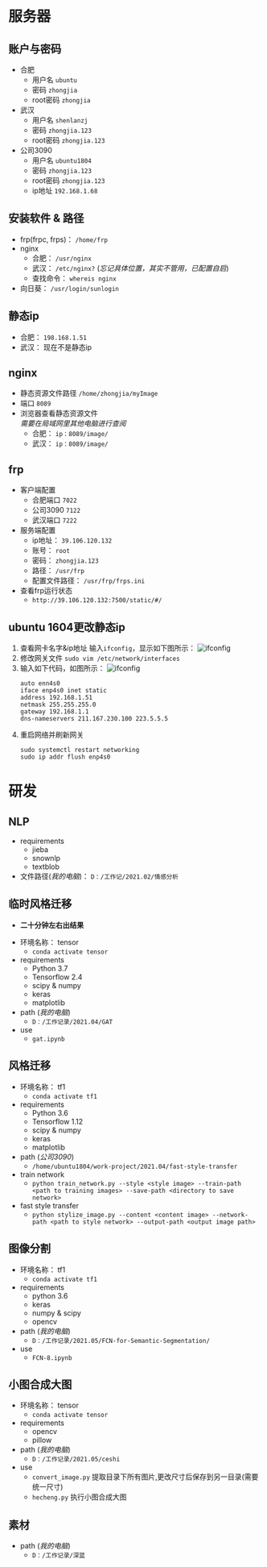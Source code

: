 # 服务器

## 账户与密码
* 合肥
    - 用户名 `ubuntu`
    - 密码 `zhongjia`
    - root密码 `zhongjia`
* 武汉
    - 用户名 `shenlanzj`
    - 密码 `zhongjia.123`
    - root密码 `zhongjia.123`
* 公司3090
    - 用户名 `ubuntu1804`
    - 密码 `zhongjia.123`
    - root密码 `zhongjia.123`
    - ip地址 `192.168.1.68`

## 安装软件 & 路径
+ frp(frpc, frps)： `/home/frp`
+ nginx
    - 合肥： `/usr/nginx`  
    - 武汉： `/etc/nginx?` (*忘记具体位置，其实不管用，已配置自启*)
    - 查找命令： `whereis nginx`
+ 向日葵： `/usr/login/sunlogin`

## 静态ip
* 合肥： `198.168.1.51`
* 武汉： 现在不是静态ip

## nginx
* 静态资源文件路径 `/home/zhongjia/myImage`
* 端口 `8089`
* 浏览器查看静态资源文件  
    *需要在局域网里其他电脑进行查阅*
    - 合肥： `ip：8089/image/`
    - 武汉： `ip：8089/image/`

## frp
* 客户端配置
    - 合肥端口 `7022`
    - 公司3090 `7122`
    - 武汉端口 `7222`
* 服务端配置
    - ip地址： `39.106.120.132`
    - 账号： `root`
    - 密码： `zhongjia.123`
    - 路径： `/usr/frp`
    - 配置文件路径： `/usr/frp/frps.ini`
* 查看frp运行状态
    - `http://39.106.120.132:7500/static/#/`
  
## ubuntu 1604更改静态ip
1. 查看网卡名字&ip地址 输入`ifconfig`，显示如下图所示：
![ifconfig](./ifconfig.png)
2. 修改网关文件 `sudo vim /etc/network/interfaces`
3. 输入如下代码，如图所示：
![ifconfig](./interfaces.png)
    ```
    auto enn4s0
    iface enp4s0 inet static
    address 192.168.1.51
    netmask 255.255.255.0
    gateway 192.168.1.1
    dns-nameservers 211.167.230.100 223.5.5.5
    ```
4. 重启网络并刷新网关
    ```
    sudo systemctl restart networking
    sudo ip addr flush enp4s0
    ```
        
# 研发

## NLP 
* requirements
    - jieba
    - snownlp
    - textblob
* 文件路径(*我的电脑*)： `D：/工作记/2021.02/情感分析`

## 临时风格迁移
- **二十分钟左右出结果**
* 环境名称： tensor
    - `conda activate tensor`
* requirements
    - Python 3.7
    - Tensorflow 2.4
    - scipy & numpy
    - keras
    - matplotlib
* path (*我的电脑*)
    - `D：/工作记录/2021.04/GAT`
* use
    - `gat.ipynb`

## 风格迁移
* 环境名称： tf1
    - `conda activate tf1`
* requirements
    - Python 3.6
    - Tensorflow 1.12
    - scipy & numpy
    - keras
    - matplotlib
* path (*公司3090*)
    - `/home/ubuntu1804/work-project/2021.04/fast-style-transfer`
* train network
    - `python train_network.py --style <style image> --train-path <path to training images> --save-path <directory to save network>`
* fast style transfer
    - `python stylize_image.py --content <content image> --network-path <path to style network> --output-path <output image path>`

## 图像分割
* 环境名称： tf1
    - `conda activate tf1`
* requirements
    - python 3.6
    - keras
    - numpy & scipy
    - opencv
* path (*我的电脑*)
    - `D：/工作记录/2021.05/FCN-for-Semantic-Segmentation/`
* use
    - `FCN-8.ipynb`

## 小图合成大图
* 环境名称： tensor
    - `conda activate tensor`
* requirements
    - opencv
    - pillow
* path (*我的电脑*)
    - `D：/工作记录/2021.05/ceshi`
* use
    - `convert_image.py` 提取目录下所有图片,更改尺寸后保存到另一目录(需要统一尺寸)
    - `hecheng.py` 执行小图合成大图

## 素材
* path (*我的电脑*)
    - `D：/工作记录/深蓝`